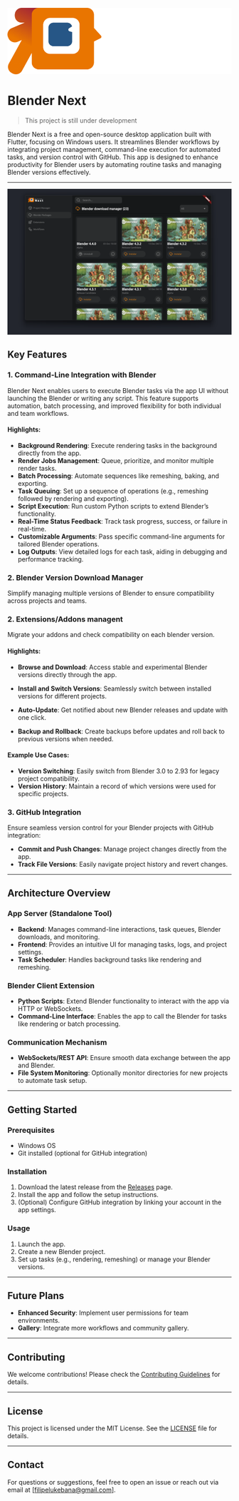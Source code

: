 ![alt text](assets/blender-next-labeled-colored.png)

# Blender Next

> This project is still under development

Blender Next is a free and open-source desktop application built with Flutter,
focusing on Windows users. It streamlines Blender workflows by integrating
project management, command-line execution for automated tasks, and version
control with GitHub. This app is designed to enhance productivity for Blender
users by automating routine tasks and managing Blender versions effectively.

---

![Blender next screenshot](screenshots/Screenshot001.png)

## Key Features

### 1. **Command-Line Integration with Blender**

Blender Next enables users to execute Blender tasks via the app UI without
launching the Blender or writing any script. This feature supports automation,
batch processing, and improved flexibility for both individual and team
workflows.

#### Highlights:

- **Background Rendering**: Execute rendering tasks in the background directly
  from the app.
- **Render Jobs Management**: Queue, prioritize, and monitor multiple render
  tasks.
- **Batch Processing**: Automate sequences like remeshing, baking, and
  exporting.
- **Task Queuing**: Set up a sequence of operations (e.g., remeshing followed by
  rendering and exporting).
- **Script Execution**: Run custom Python scripts to extend Blender’s
  functionality.
- **Real-Time Status Feedback**: Track task progress, success, or failure in
  real-time.
- **Customizable Arguments**: Pass specific command-line arguments for tailored
  Blender operations.
- **Log Outputs**: View detailed logs for each task, aiding in debugging and
  performance tracking.

### 2. **Blender Version Download Manager**

Simplify managing multiple versions of Blender to ensure compatibility across
projects and teams.

### 2. **Extensions/Addons managent**

Migrate your addons and check compatibility on each blender version.

#### Highlights:

- **Browse and Download**: Access stable and experimental Blender versions
  directly through the app.
- **Install and Switch Versions**: Seamlessly switch between installed versions
  for different projects.
- **Auto-Update**: Get notified about new Blender releases and update with one
  click.

- **Backup and Rollback**: Create backups before updates and roll back to
  previous versions when needed.

#### Example Use Cases:

- **Version Switching**: Easily switch from Blender 3.0 to 2.93 for legacy
  project compatibility.
- **Version History**: Maintain a record of which versions were used for
  specific projects.

### 3. **GitHub Integration**

Ensure seamless version control for your Blender projects with GitHub
integration:

- **Commit and Push Changes**: Manage project changes directly from the app.
- **Track File Versions**: Easily navigate project history and revert changes.

---

## Architecture Overview

### App Server (Standalone Tool)

- **Backend**: Manages command-line interactions, task queues, Blender
  downloads, and monitoring.
- **Frontend**: Provides an intuitive UI for managing tasks, logs, and project
  settings.
- **Task Scheduler**: Handles background tasks like rendering and remeshing.

### Blender Client Extension

- **Python Scripts**: Extend Blender functionality to interact with the app via
  HTTP or WebSockets.
- **Command-Line Interface**: Enables the app to call the Blender for tasks like
  rendering or batch processing.

### Communication Mechanism

- **WebSockets/REST API**: Ensure smooth data exchange between the app and
  Blender.
- **File System Monitoring**: Optionally monitor directories for new projects to
  automate task setup.

---

## Getting Started

### Prerequisites

- Windows OS
- Git installed (optional for GitHub integration)

### Installation

1. Download the latest release from the
   [Releases](https://github.com/luk3d/blender_next/releases) page.
2. Install the app and follow the setup instructions.
3. (Optional) Configure GitHub integration by linking your account in the app
   settings.

### Usage

1. Launch the app.
2. Create a new Blender project.
3. Set up tasks (e.g., rendering, remeshing) or manage your Blender versions.

---

## Future Plans

- **Enhanced Security**: Implement user permissions for team environments.
- **Gallery**: Integrate more workflows and community gallery.

---

## Contributing

We welcome contributions! Please check the
[Contributing Guidelines](https://github.com/luk3d/blender_next/blob/main/CONTRIBUTING.md)
for details.

---

## License

This project is licensed under the MIT License. See the
[LICENSE](https://github.com/luk3d/blender_next/blob/main/LICENSE) file for
details.

---

## Contact

For questions or suggestions, feel free to open an issue or reach out via email
at [filipelukebana@gmail.com].

